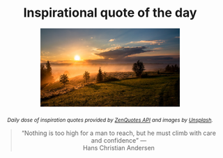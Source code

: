 
<div align="center">

# Inspirational quote of the day

<img src="./data/photo.jpeg" alt="Beautiful nature photo" width="320" height="180">

<sub><i>Daily dose of inspiration quotes provided by [ZenQuotes API](https://zenquotes.io/) and images by [Unsplash](https://unsplash.com/).</i></sub>


<blockquote>&ldquo;Nothing is too high for a man to reach, but he must climb with care and confidence&rdquo; &mdash; <footer>Hans Christian Andersen</footer></blockquote>

</div>
